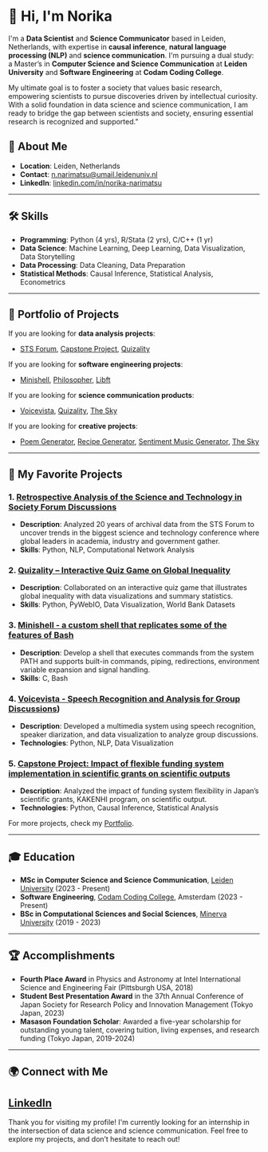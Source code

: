 # 👋 Hi, I'm Norika

I'm a **Data Scientist** and **Science Communicator** based in Leiden, Netherlands, with expertise in **causal inference**, **natural language processing (NLP)** and **science communication**. I'm pursuing a dual study: a Master’s in **Computer Science and Science Communication** at **Leiden University** and **Software Engineering** at **Codam Coding College**. 

My ultimate goal is to foster a society that values basic research, empowering scientists to pursue discoveries driven by intellectual curiosity. With a solid foundation in data science and science communication, I am ready to bridge the gap between scientists and society, ensuring essential research is recognized and supported."


## 🌟 About Me
- **Location**: Leiden, Netherlands
- **Contact**: [n.narimatsu@umail.leidenuniv.nl](mailto:n.narimatsu@umail.leidenuniv.nl)
- **LinkedIn**: [linkedin.com/in/norika-narimatsu](https://www.linkedin.com/in/norika-narimatsu-7b5319295/)

---

## 🛠 Skills
- **Programming**: Python (4 yrs), R/Stata (2 yrs), C/C++ (1 yr)
- **Data Science**: Machine Learning, Deep Learning, Data Visualization, Data Storytelling
- **Data Processing**: Data Cleaning, Data Preparation
- **Statistical Methods**: Causal Inference, Statistical Analysis, Econometrics

---

## 🚀 Portfolio of Projects
If you are looking for **data analysis projects**:
- [STS Forum](https://github.com/NorikaNarimatsu/NLP-for-the-Science-and-Technology-in-Society-Forum), [Capstone Project](https://github.com/NorikaNarimatsu/capstone_kakenhi), [Quizality](https://github.com/berdikhanova/DS4SG-Global-Inequality)

If you are looking for **software engineering projects**:
- [Minishell](https://github.com/NorikaNarimatsu/minishell), [Philosopher](https://github.com/NorikaNarimatsu/philosophers),  [Libft](https://github.com/NorikaNarimatsu/libft)

If you are looking for **science communication products**:
- [Voicevista](https://github.com/NorikaNarimatsu/VOICEVISTA), [Quizality](https://github.com/NorikaNarimatsu/Global-Inequality-test), [The Sky](https://www.notion.so/The-Sky-A-Picture-Book-about-Overconsumption-and-Environmental-Degradation-128c90a7a6af8176960dee05c27ba0a4)

If you are looking for **creative projects**:
- [Poem Generator](https://github.com/NorikaNarimatsu/Bad-Poets-Society), [Recipe Generator](https://github.com/NorikaNarimatsu/Recipe-Generator), [Sentiment Music Generator](https://github.com/NorikaNarimatsu/Sentiment-Driven-Music-Generator), [The Sky](https://www.notion.so/The-Sky-A-Picture-Book-about-Overconsumption-and-Environmental-Degradation-128c90a7a6af8176960dee05c27ba0a4)

---
## 🚀 My Favorite Projects

### 1. [Retrospective Analysis of the Science and Technology in Society Forum Discussions](https://github.com/NorikaNarimatsu/NLP-for-the-Science-and-Technology-in-Society-Forum)
   - **Description**: Analyzed 20 years of archival data from the STS Forum to uncover trends in the biggest science and technology conference where global leaders in academia, industry and government gather.
   - **Skills**: Python, NLP, Computational Network Analysis

### 2. [Quizality – Interactive Quiz Game on Global Inequality](https://github.com/NorikaNarimatsu/Global-Inequality-test)
   - **Description**: Collaborated on an interactive quiz game that illustrates global inequality with data visualizations and summary statistics.
   - **Skills**: Python, PyWebIO, Data Visualization, World Bank Datasets

### 3. [Minishell - a custom shell that replicates some of the features of Bash](https://github.com/NorikaNarimatsu/minishell)
   - **Description**: Develop a shell that executes commands from the system PATH and supports built-in commands, piping, redirections, environment variable expansion and signal handling.
   - **Skills**: C, Bash

### 4. [Voicevista - Speech Recognition and Analysis for Group Discussions](https://github.com/NorikaNarimatsu/VOICEVISTA))
   - **Description**: Developed a multimedia system using speech recognition, speaker diarization, and data visualization to analyze group discussions.
   - **Technologies**: Python, NLP, Data Visualization

### 5. [Capstone Project: Impact of flexible funding system implementation in scientific grants on scientific outputs](https://github.com/NorikaNarimatsu/capstone_kakenhi)
   - **Description**: Analyzed the impact of funding system flexibility in Japan’s scientific grants, KAKENHI program, on scientific output.
   - **Technologies**: Python, Causal Inference, Statistical Analysis

For more projects, check my [Portfolio](https://www.notion.so/Norika-Narimatsu-Data-Scientists-Science-Communicator-128c90a7a6af8081915ec1530f13fa91).

---

## 🎓 Education
- **MSc in Computer Science and Science Communication**, [Leiden University](https://www.universiteitleiden.nl/en/education/study-programmes/master/computer-science/computer-science-and-science-communication-and-society) (2023 - Present)
- **Software Engineering**, [Codam Coding College](https://www.codam.nl/en/about-codam), Amsterdam (2023 - Present)
- **BSc in Computational Sciences and Social Sciences**, [Minerva University](https://www.minerva.edu/) (2019 - 2023)

---

## 🏆 Accomplishments
- **Fourth Place Award** in Physics and Astronomy at Intel International Science and Engineering Fair (Pittsburgh USA, 2018)
- **Student Best Presentation Award** in the 37th Annual Conference of Japan Society for Research Policy and Innovation Management (Tokyo Japan, 2023)
- **Masason Foundation Scholar**: Awarded a five-year scholarship for outstanding young talent, covering tuition, living expenses, and research funding (Tokyo Japan, 2019-2024)

---

## 🌍 Connect with Me
[LinkedIn](https://www.linkedin.com/in/norika-narimatsu-7b5319295/)
---

Thank you for visiting my profile! I'm currently looking for an internship in the intersection of data science and science communication. Feel free to explore my projects, and don’t hesitate to reach out!
